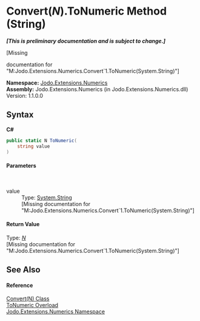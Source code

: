# Convert(*N*).ToNumeric Method (String)
 _**\[This is preliminary documentation and is subject to change.\]**_

\[Missing <summary> documentation for "M:Jodo.Extensions.Numerics.Convert`1.ToNumeric(System.String)"\]

**Namespace:**&nbsp;<a href="N_Jodo_Extensions_Numerics">Jodo.Extensions.Numerics</a><br />**Assembly:**&nbsp;Jodo.Extensions.Numerics (in Jodo.Extensions.Numerics.dll) Version: 1.1.0.0

## Syntax

**C#**<br />
``` C#
public static N ToNumeric(
	string value
)
```


#### Parameters
&nbsp;<dl><dt>value</dt><dd>Type: <a href="https://docs.microsoft.com/dotnet/api/system.string" target="_blank" rel="noopener noreferrer">System.String</a><br />\[Missing <param name="value"/> documentation for "M:Jodo.Extensions.Numerics.Convert`1.ToNumeric(System.String)"\]</dd></dl>

#### Return Value
Type: <a href="T_Jodo_Extensions_Numerics_Convert_1">*N*</a><br />\[Missing <returns> documentation for "M:Jodo.Extensions.Numerics.Convert`1.ToNumeric(System.String)"\]

## See Also


#### Reference
<a href="T_Jodo_Extensions_Numerics_Convert_1">Convert(N) Class</a><br /><a href="Overload_Jodo_Extensions_Numerics_Convert_1_ToNumeric">ToNumeric Overload</a><br /><a href="N_Jodo_Extensions_Numerics">Jodo.Extensions.Numerics Namespace</a><br />